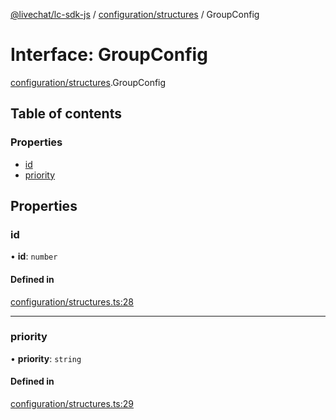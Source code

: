 [@livechat/lc-sdk-js](../README.md) / [configuration/structures](../modules/configuration_structures.md) / GroupConfig

# Interface: GroupConfig

[configuration/structures](../modules/configuration_structures.md).GroupConfig

## Table of contents

### Properties

- [id](configuration_structures.GroupConfig.md#id)
- [priority](configuration_structures.GroupConfig.md#priority)

## Properties

### id

• **id**: `number`

#### Defined in

[configuration/structures.ts:28](https://github.com/livechat/lc-sdk-js/blob/7431f2f/src/configuration/structures.ts#L28)

___

### priority

• **priority**: `string`

#### Defined in

[configuration/structures.ts:29](https://github.com/livechat/lc-sdk-js/blob/7431f2f/src/configuration/structures.ts#L29)
